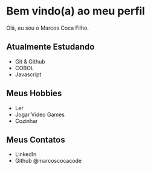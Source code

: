 # Bem vindo(a) ao meu perfil

Olá, eu sou o Marcos Coca Filho.


## Atualmente Estudando

 - Git & Github
 - COBOL
 - Javascript

## Meus Hobbies
 
 - Ler
 - Jogar Video Games
 - Cozinhar
 
 ## Meus Contatos 
 
 - LinkedIn 
 - Github @marcoscocacode
